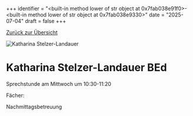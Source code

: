 
+++
identifier = "<built-in method lower of str object at 0x7fab038e91f0>-<built-in method lower of str object at 0x7fab038e9330>"
date = "2025-07-04"
draft = false
+++

 [Zurück zur Übersicht](/schule/lehrpersonal/)

<div class="row">
<div class="column">
<img src="/images/personal/Stelzer-Landauer.jpg" alt="Katharina Stelzer-Landauer"> 
</div>
<div class="column">

#  Katharina Stelzer-Landauer BEd

Sprechstunde am Mittwoch um 10:30-11:20

Fächer: 













Nachmittagsbetreuung

</div>
</div> 

